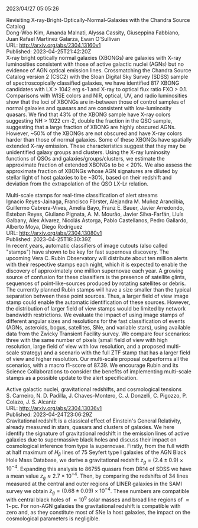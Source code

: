 2023/04/27 05:05:26  

Revisiting X-ray-Bright-Optically-Normal-Galaxies with the Chandra
  Source Catalog  
Dong-Woo Kim, Amanda Malnati, Alyssa Cassity, Giuseppina Fabbiano, Juan Rafael Martinez Galarza, Ewan O'Sullivan  
URL: http://arxiv.org/abs/2304.13160v1  
Published: 2023-04-25T21:42:20Z  
  X-ray bright optically normal galaxies (XBONGs) are galaxies with X-ray luminosities consistent with those of active galactic nuclei (AGNs) but no evidence of AGN optical emission lines. Crossmatching the Chandra Source Catalog version 2 (CSC2) with the Sloan Digital Sky Survey (SDSS) sample of spectroscopically classified galaxies, we have identified 817 XBONG candidates with LX &gt; 1042 erg s-1 and X-ray to optical flux ratio FXO &gt; 0.1. Comparisons with WISE colors and NIR, optical, UV, and radio luminosities show that the loci of XBONGs are in-between those of control samples of normal galaxies and quasars and are consistent with low-luminosity quasars. We find that 43% of the XBONG sample have X-ray colors suggesting NH &gt; 1022 cm-2, double the fraction in the QSO sample, suggesting that a large fraction of XBONG are highly obscured AGNs. However, ~50% of the XBONGs are not obscured and have X-ray colors harder than those of normal galaxies. Some of these XBONGs have spatially extended X-ray emission. These characteristics suggest that they may be unidentified galaxy groups and clusters. Using the X-ray luminosity functions of QSOs and galaxies/groups/clusters, we estimate the approximate fraction of extended XBONGs to be &lt; 20%. We also assess the approximate fraction of XBONGs whose AGN signatures are diluted by stellar light of host galaxies to be ~30%, based on their redshift and deviation from the extrapolation of the QSO LX-Lr relation.   

Multi-scale stamps for real-time classification of alert streams  
Ignacio Reyes-Jainaga, Francisco Förster, Alejandra M. Muñoz Arancibia, Guillermo Cabrera-Vives, Amelia Bayo, Franz E. Bauer, Javier Arredondo, Esteban Reyes, Giuliano Pignata, A. M. Mourão, Javier Silva-Farfán, Lluís Galbany, Alex Álvarez, Nicolás Astorga, Pablo Castellanos, Pedro Gallardo, Alberto Moya, Diego Rodríguez  
URL: http://arxiv.org/abs/2304.13080v1  
Published: 2023-04-25T18:30:39Z  
  In recent years, automatic classifiers of image cutouts (also called "stamps") have shown to be key for fast supernova discovery. The upcoming Vera C. Rubin Observatory will distribute about ten million alerts with their respective stamps each night, which it is expected to enable the discovery of approximately one million supernovae each year. A growing source of confusion for these classifiers is the presence of satellite glints, sequences of point-like-sources produced by rotating satellites or debris. The currently planned Rubin stamps will have a size smaller than the typical separation between these point sources. Thus, a larger field of view image stamp could enable the automatic identification of these sources. However, the distribution of larger field of view stamps would be limited by network bandwidth restrictions. We evaluate the impact of using image stamps of different angular sizes and resolutions for the fast classification of events (AGNs, asteroids, bogus, satellites, SNe, and variable stars), using available data from the Zwicky Transient Facility survey. We compare four scenarios: three with the same number of pixels (small field of view with high resolution, large field of view with low resolution, and a proposed multi-scale strategy) and a scenario with the full ZTF stamp that has a larger field of view and higher resolution. Our multi-scale proposal outperforms all the scenarios, with a macro f1-score of 87.39. We encourage Rubin and its Science Collaborations to consider the benefits of implementing multi-scale stamps as a possible update to the alert specification.   

Active galactic nuclei, gravitational redshifts, and cosmological
  tensions  
S. Carneiro, N. D. Padilla, J. Chaves-Montero, C. J. Donzelli, C. Pigozzo, P. Colazo, J. S. Alcaniz  
URL: http://arxiv.org/abs/2304.13036v1  
Published: 2023-04-24T23:06:29Z  
  Gravitational redshift is a classical effect of Einstein's General Relativity, already measured in stars, quasars and clusters of galaxies. We here identify the signature of gravitational redshift in the emission lines of active galaxies due to supermassive black holes and discuss their impact on cosmological inference from type Ia supernovae. Firstly, from the full width at half maximum of $H_{\beta}$ lines of 75 Seyfert type I galaxies of the AGN Black Hole Mass Database, we derive a gravitational redshift $z_g = (2.4 \pm 0.9) \times 10^{-4}$. Expanding this analysis to 86755 quasars from DR14 of SDSS we have a mean value $z_g \approx 2.7 \times 10^{-4}$. Then, by comparing the redshifts of 34 lines measured at the central and outer regions of LINER galaxies in the SAMI survey we obtain $z_g = (0.68 \pm 0.09) \times 10^{-4}$. These numbers are compatible with central black holes of $\approx 10^9$ solar masses and broad line regions of $\approx 1$~pc. For non-AGN galaxies the gravitational redshift is compatible with zero and, as they constitute most of SNe Ia host galaxies, the impact on the cosmological parameters is negligible.   

